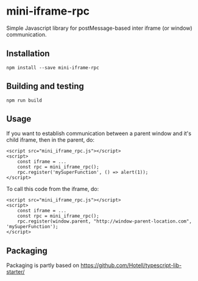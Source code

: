 # mini-iframe-rpc

Simple Javascript library for postMessage-based inter iframe (or window) communication.

## Installation

    npm install --save mini-iframe-rpc

## Building and testing

    npm run build

## Usage

If you want to establish communication between a parent window and it's child iframe, then in the parent, do:

    <script src="mini_iframe_rpc.js"></script>
    <script>
        const iframe = ...
        const rpc = mini_iframe_rpc();
        rpc.register('mySuperFunction', () => alert(1));
    </script>

To call this code from the iframe, do:

    <script src="mini_iframe_rpc.js"></script>
    <script>
        const iframe = ...
        const rpc = mini_iframe_rpc();
        rpc.register(window.parent, "http://window-parent-location.com", 'mySuperFunction');
    </script>

## Packaging

Packaging is partly based on https://github.com/Hotell/typescript-lib-starter/
